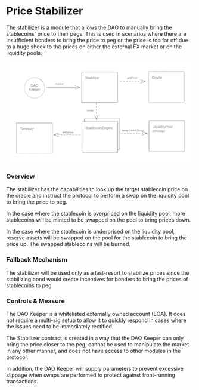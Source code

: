 # Price Stabilizer

The stabilizer is a module that allows the DAO to manually bring the stablecoins' price to their pegs. This is used in scenarios where there are insufficient bonders to bring the price to peg or the price is too far off due to a huge shock to the prices on either the external FX market or on the liquidity pools.

![Stabilizer performs swaps on the liquidity pool to bring price to peg](<../.gitbook/assets/image (6).png>)

### Overview

The stabilizer has the capabilities to look up the target stablecoin price on the oracle and instruct the protocol to perform a swap on the liquidity pool to bring the price to peg.

In the case where the stablecoin is overpriced on the liquidity pool, more stablecoins will be minted to be swapped on the pool to bring prices down.

In the case where the stablecoin is underpriced on the liquidity pool, reserve assets will be swapped on the pool for the stablecoin to bring the price up. The swapped stablecoins will be burned.

### Fallback Mechanism

The stabilizer will be used only as a last-resort to stabilize prices since the stabilizing bond would create incentives for bonders to bring the prices of stablecoins to peg

### Controls & Measure

The DAO Keeper is a whitelisted externally owned account (EOA). It does not require a multi-sig setup to allow it to quickly respond in cases where the issues need to be immediately rectified.&#x20;

The Stabilizer contract is created in a way that the DAO Keeper can only bring the price closer to the peg, cannot be used to manipulate the market in any other manner, and does not have access to other modules in the protocol.

In addition, the DAO Keeper will supply parameters to prevent excessive slippage when swaps are performed to protect against front-running transactions.
